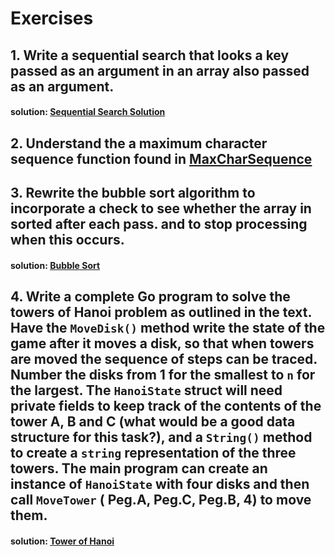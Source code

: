 # Exercises

## 1. Write a sequential search that looks a key passed as an argument in an array also passed as an argument.

#### solution: [Sequential Search Solution](./SeqSearch.go)

## 2. Understand the a maximum character sequence function found in [MaxCharSequence](./MaxCharSequence.go)

## 3. Rewrite the bubble sort algorithm to incorporate a check to see whether the array in sorted after each pass. and to stop processing when this occurs.

#### solution: [Bubble Sort](./BubbleSort.go)

## 4. Write a complete Go program to solve the towers of Hanoi problem as outlined in the text. Have the `MoveDisk()` method write the state of the game after it moves a disk, so that when towers are moved the sequence of steps can be traced. Number the disks from 1 for the smallest to `n` for the largest. The `HanoiState` struct will need private fields to keep track of the contents of the tower A, B and C (what would be a good data structure for this task?), and a `String()` method to create a `string` representation of the three towers. The main program can create an instance of `HanoiState` with four disks and then call `MoveTower` ( Peg.A, Peg.C, Peg.B, 4) to move them.
#### solution: [Tower of Hanoi](./HanoiTower.go)
